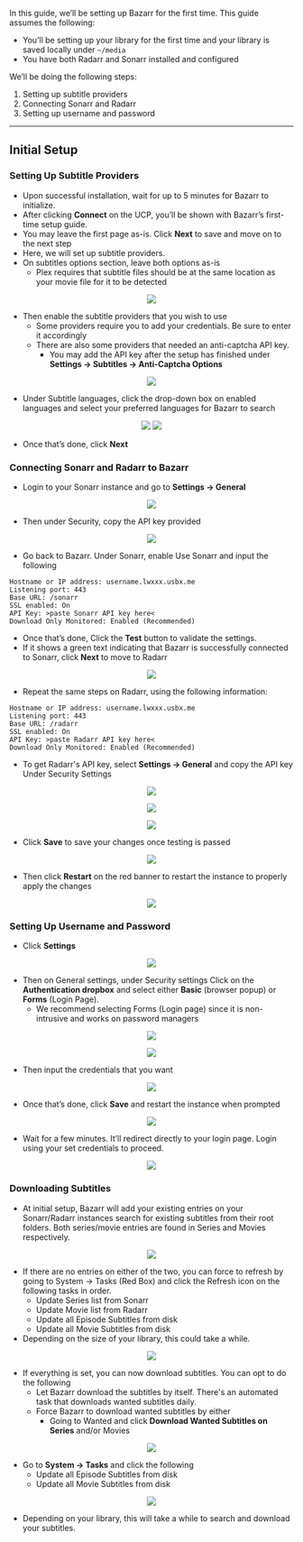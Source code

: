 In this guide, we’ll be setting up Bazarr for the first time. This guide assumes the following:

* You’ll be setting up your library for the first time and your library is saved locally under `~/media`
* You have both Radarr and Sonarr installed and configured

We’ll be doing the following steps:

1. Setting up subtitle providers
2. Connecting Sonarr and Radarr
3. Setting up username and password

***

## Initial Setup
### Setting Up Subtitle Providers

* Upon successful installation, wait for up to 5 minutes for Bazarr to initialize.
* After clicking **Connect** on the UCP, you’ll be shown with Bazarr’s first-time setup guide.
* You may leave the first page as-is. Click **Next** to save and move on to the next step
* Here, we will set up subtitle providers.
* On subtitles options section, leave both options as-is
  * Plex requires that subtitle files should be at the same location as your movie file for it to be detected

<p align="center">
<img src="https://docs.usbx.me/uploads/images/gallery/2020-03/scaled-1680-/image-1583144550353.png">
</p>

* Then enable the subtitle providers that you wish to use
  * Some providers require you to add your credentials. Be sure to enter it accordingly
  * There are also some providers that needed an anti-captcha API key.
    * You may add the API key after the setup has finished under **Settings -> Subtitles -> Anti-Captcha Options**

<p align ="center">
<img src="https://docs.usbx.me/uploads/images/gallery/2020-03/scaled-1680-/image-1583144623799.png">
</p>

* Under Subtitle languages, click the drop-down box on enabled languages and select your preferred languages for Bazarr to search

<p align="center">
<img src="https://docs.usbx.me/uploads/images/gallery/2020-03/scaled-1680-/image-1583144684332.png>
</p>

* Then you can set the defaults for both Series and Movies
  * Here, you can set the default parameters and languages that you wish to search and download.
  * You can leave them as default and set them later or do it now, as shown in the following screenshot

<p align="center">
<img src="https://docs.usbx.me/uploads/images/gallery/2020-04/firefox_2aAn2QiG5i[1].png">
</p>

* Once that’s done, click **Next**

### Connecting Sonarr and Radarr to Bazarr

* Login to your Sonarr instance and go to **Settings -> General**

<p align="center">
<img src="https://docs.usbx.me/uploads/images/gallery/2020-03/scaled-1680-/image-1583146447858.png">
</p>

* Then under Security, copy the API key provided

<p align="center">
<img src="https://docs.usbx.me/uploads/images/gallery/2020-03/scaled-1680-/image-1583146641628.png">
</p>

* Go back to Bazarr. Under Sonarr, enable Use Sonarr and input the following

```
Hostname or IP address: username.lwxxx.usbx.me
Listening port: 443
Base URL: /sonarr
SSL enabled: On
API Key: >paste Sonarr API key here<
Download Only Monitored: Enabled (Recommended)
```

* Once that’s done, Click the **Test** button to validate the settings.
* If it shows a green text indicating that Bazarr is successfully connected to Sonarr, click **Next** to move to Radarr

<p align="center">
<img src="https://docs.usbx.me/uploads/images/gallery/2020-03/scaled-1680-/image-1583146810530.png">
</p>

* Repeat the same steps on Radarr, using the following information:

```
Hostname or IP address: username.lwxxx.usbx.me
Listening port: 443
Base URL: /radarr
SSL enabled: On
API Key: >paste Radarr API key here<
Download Only Monitored: Enabled (Recommended)
```

* To get Radarr's API key, select **Settings -> General** and copy the API key Under Security Settings

<p align="center">
<img src="https://docs.usbx.me/uploads/images/gallery/2020-03/scaled-1680-/image-1583147755658.png">
</p>

<p align="center">
<img src="https://docs.usbx.me/uploads/images/gallery/2020-03/scaled-1680-/image-1583147843356.png">
</p>

<p align="center">
<img src="https://docs.usbx.me/uploads/images/gallery/2020-03/scaled-1680-/image-1583147908422.png">
</p>

* Click **Save** to save your changes once testing is passed

<p align="center">
<img src="https://docs.usbx.me/uploads/images/gallery/2020-03/scaled-1680-/image-1583148067332.png">
</p>

* Then click **Restart** on the red banner to restart the instance to properly apply the changes

<p align="center">
<img src="https://docs.usbx.me/uploads/images/gallery/2020-03/scaled-1680-/image-1583148108636.png">
</p>

### Setting Up Username and Password

* Click **Settings**

<p align="center">
<img src="https://docs.usbx.me/uploads/images/gallery/2020-03/scaled-1680-/image-1583148199535.png">
</p>

* Then on General settings, under Security settings Click on the **Authentication dropbox** and select either **Basic** (browser popup) or **Forms** (Login Page).
  * We recommend selecting Forms (Login page) since it is non-intrusive and works on password managers

<p align="center">
<img src="https://docs.usbx.me/uploads/images/gallery/2020-03/scaled-1680-/image-1583148270049.png">
</p>

<p align="center">
<img src="https://docs.usbx.me/uploads/images/gallery/2020-03/scaled-1680-/image-1583148338632.png">
</p>

* Then input the credentials that you want

<p align="center">
<img src="https://docs.usbx.me/uploads/images/gallery/2020-03/scaled-1680-/image-1583148419788.png">
</p>

* Once that’s done, click **Save** and restart the instance when prompted

<p align="center">
<img src="https://docs.usbx.me/uploads/images/gallery/2020-03/scaled-1680-/image-1583148452418.png">
</p>

* Wait for a few minutes. It’ll redirect directly to your login page. Login using your set credentials to proceed.

<p align="center">
<img src="https://docs.usbx.me/uploads/images/gallery/2020-03/scaled-1680-/image-1583148543220.png">
</p>

### Downloading Subtitles

* At initial setup, Bazarr will add your existing entries on your Sonarr/Radarr instances search for existing subtitles from their root folders. Both series/movie entries are found in Series and Movies respectively.

<p align="center">
<img src="https://docs.usbx.me/uploads/images/gallery/2020-03/scaled-1680-/image-1583148848038.png">
</p>

* If there are no entries on either of the two, you can force to refresh by going to System -> Tasks (Red Box) and click the Refresh icon on the following tasks in order.
  * Update Series list from Sonarr
  * Update Movie list from Radarr
  * Update all Episode Subtitles from disk
  * Update all Movie Subtitles from disk
* Depending on the size of your library, this could take a while.

<p align="center">
<img src="https://docs.usbx.me/uploads/images/gallery/2020-03/scaled-1680-/image-1583149148784.png">
</p>

* If everything is set, you can now download subtitles. You can opt to do the following
  * Let Bazarr download the subtitles by itself. There's an automated task that downloads wanted subtitles daily.
  * Force Bazarr to download wanted subtitles by either
    * Going to Wanted and click **Download Wanted Subtitles on Series** and/or Movies

<p align="center">
<img src="https://docs.usbx.me/uploads/images/gallery/2020-03/scaled-1680-/image-1583149680566.png">
</p>

  * Go to **System -> Tasks** and click the following
    * Update all Episode Subtitles from disk
    * Update all Movie Subtitles from disk

<p align="center">
<img src="https://docs.usbx.me/uploads/images/gallery/2020-03/scaled-1680-/image-1583149549373.png">
</p>

* Depending on your library, this will take a while to search and download your subtitles.